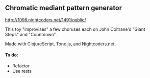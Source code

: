 ## Chromatic mediant pattern generator

http://1098.nightcoders.net/1491/public/

This toy "improvises" a few choruses each on John Coltrane's "Giant Steps" and "Countdown". 

Made with ClojureScript, Tone.js, and Nightcoders.net.

#### To do:

* Refactor
* Use rests
